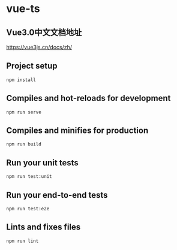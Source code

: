 # vue-ts

## Vue3.0中文文档地址
https://vue3js.cn/docs/zh/

## Project setup
```
npm install
```

## Compiles and hot-reloads for development
```
npm run serve
```

## Compiles and minifies for production
```
npm run build
```

## Run your unit tests
```
npm run test:unit
```

## Run your end-to-end tests
```
npm run test:e2e
```

## Lints and fixes files
```
npm run lint
```
